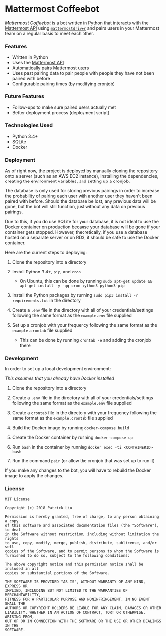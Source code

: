 # Mattermost Coffeebot

*Mattermost Coffeebot* is a bot written in Python that interacts with the [Mattermost API](https://api.mattermost.com/) using [`mattermostdriver`](https://github.com/Vaelor/python-mattermost-driver) and pairs users in your Mattermost team on a regular basis to meet each other.

### Features

- Written in Python
- Uses the [Mattermost API](https://api.mattermost.com/)
- Automatically pairs Mattermost users
- Uses past pairing data to pair people with people they have not been paired with before
- Configurable pairing times (by modifying cronjob)

### Future Features

- Follow-ups to make sure paired users actually met
- Better deployment process (deployment script)

### Technologies Used

- Python 3.4+
- SQLite
- Docker

### Deployment

As of right now, the project is deployed by manually cloning the repository onto a server (such as an AWS EC2 instance), installing the dependencies, creating the environment variables, and setting up a cronjob.

The database is only used for storing previous pairings in order to increase the probability of pairing each user with another user they haven't been paired with before. Should the database be lost, any previous data will be gone, but the bot will still function, just without any data on previous pairings.

Due to this, if you do use SQLite for your database, it is not ideal to use the Docker container on production because your database will be gone if your container gets stopped. However, theoretically, if you use a database hosted on a separate server or on RDS, it should be safe to use the Docker container.

Here are the current steps to deploying:

1. Clone the repository into a directory

2. Install Python 3.4+, `pip`, and `cron`.
    - On Ubuntu, this can be done by running `sudo apt-get update && apt-get install -y -qq cron python3 python3-pip`

3. Install the Python packages by running `sudo pip3 install -r requirements.txt` in the directory

4. Create a `.env` file in the directory with all of your credentials/settings following the same format as the `example.env` file supplied

5. Set up a cronjob with your frequency following the same format as the `example.crontab` file supplied
    - This can be done by running `crontab -e` and adding the cronjob there

### Development

In order to set up a local development environment:

*This assumes that you already have Docker installed*

1. Clone the repository into a directory

2. Create a `.env` file in the directory with all of your credentials/settings following the same format as the `example.env` file supplied

3. Create a `crontab` file in the directory with your frequency following the same format as the `example.crontab` file supplied

3. Build the Docker image by running `docker-compose build`

4. Create the Docker container by running `docker-compose up`

5. Run `bash` in the container by running `docker exec -ti <CONTAINERID> bash`

6. Run the command `pair` (or allow the cronjob that was set up to run it)

If you make any changes to the bot, you will have to rebuild the Docker image to apply the changes.

### License

```
MIT License

Copyright (c) 2018 Patrick Liu

Permission is hereby granted, free of charge, to any person obtaining a copy
of this software and associated documentation files (the "Software"), to deal
in the Software without restriction, including without limitation the rights
to use, copy, modify, merge, publish, distribute, sublicense, and/or sell
copies of the Software, and to permit persons to whom the Software is
furnished to do so, subject to the following conditions:

The above copyright notice and this permission notice shall be included in all
copies or substantial portions of the Software.

THE SOFTWARE IS PROVIDED "AS IS", WITHOUT WARRANTY OF ANY KIND, EXPRESS OR
IMPLIED, INCLUDING BUT NOT LIMITED TO THE WARRANTIES OF MERCHANTABILITY,
FITNESS FOR A PARTICULAR PURPOSE AND NONINFRINGEMENT. IN NO EVENT SHALL THE
AUTHORS OR COPYRIGHT HOLDERS BE LIABLE FOR ANY CLAIM, DAMAGES OR OTHER
LIABILITY, WHETHER IN AN ACTION OF CONTRACT, TORT OR OTHERWISE, ARISING FROM,
OUT OF OR IN CONNECTION WITH THE SOFTWARE OR THE USE OR OTHER DEALINGS IN THE
SOFTWARE.
```
